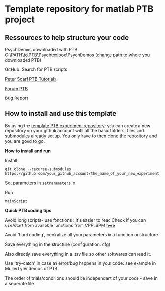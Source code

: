 # Template repository for matlab PTB project

## Ressources to help structure your code

PsychDemos downloaded with PTB:  C:\PATH\to\PTB\Psychtoolbox\PsychDemos (change path to where you downloaded PTB)

GitHub: Search for PTB scripts

[Peter Scarf PTB Tutorials](https://peterscarfe.com/ptbtutorials.html)

[Forum PTB](http://www.catb.org/~esr/faqs/smart-questions.html)

[Bug Report](https://www.chiark.greenend.org.uk/~sgtatham/bugs.html)


## How to install and use this template

By using the
[template PTB experiment repository](https://github.com/mwmaclean/my_new_experiment/blob/master/mainScript.m):
you can create a new repository on your github account with all the basic folders,
files and submodules already set up. You only have to then clone the repository
and you are good to go.


**How to install and run**

Install
```
git clone --recurse-submodules https://github.com/your_github_account/the_name_of_your_new_experiment.git
```

Set parameters in `setParameters.m`

Run
```
mainScript
```

**Quick PTB coding tips**

Avoid long scripts- use fonctions : it's easier to read
    Check if you can use/start from available functions from CPP_SPM [here](https://github.com/cpp-lln-lab/CPP_PTB/tree/f4f5519cb5e0661b8559921d3b71a18351250a09/src)

Avoid 'hard coding', centralize all your parameters in a function or structure

Save everything in the structure (configuration: cfg)

Also directly save everything in a .tsv file so other softwares can read it.

Use 'try-catch' in case an error/bug happens in your code: see example in MullerLyler demos of PTB

The order of trials/conditions should be independant of your code - save in a seperate file

